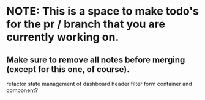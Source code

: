 # NOTE: This is a space to make todo's for the pr / branch that you are currently working on. 
Make sure to remove all notes before merging (except for this one, of course).
----------------------------------------------------------------------------------------------------
refactor state management of dashboard header filter form container and component?
